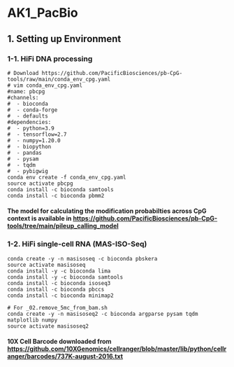 # AK1_PacBio

## 1. Setting up Environment

### 1-1. HiFi DNA processing

```
# Download https://github.com/PacificBiosciences/pb-CpG-tools/raw/main/conda_env_cpg.yaml
# vim conda_env_cpg.yaml
#name: pbcpg
#channels:
#  - bioconda
#  - conda-forge
#  - defaults
#dependencies:
#  - python=3.9
#  - tensorflow=2.7
#  - numpy=1.20.0
#  - biopython
#  - pandas
#  - pysam
#  - tqdm
#  - pybigwig
conda env create -f conda_env_cpg.yaml
source activate pbcpg
conda install -c bioconda samtools
conda install -c bioconda pbmm2
```
#### The model for calculating the modification probabilties across CpG context is available in https://github.com/PacificBiosciences/pb-CpG-tools/tree/main/pileup_calling_model

### 1-2. HiFi single-cell RNA (MAS-ISO-Seq)

```
conda create -y -n masisoseq -c bioconda pbskera
source activate masisoseq
conda install -y -c bioconda lima
conda install -y -c bioconda samtools
conda install -c bioconda isoseq3
conda install -c bioconda pbccs
conda install -c bioconda minimap2
```

```
# For _02.remove_5mc_from_bam.sh
conda create -y -n masisoseq2 -c bioconda argparse pysam tqdm matplotlib numpy
source activate masisoseq2
```

#### 10X Cell Barcode downloaded from https://github.com/10XGenomics/cellranger/blob/master/lib/python/cellranger/barcodes/737K-august-2016.txt
